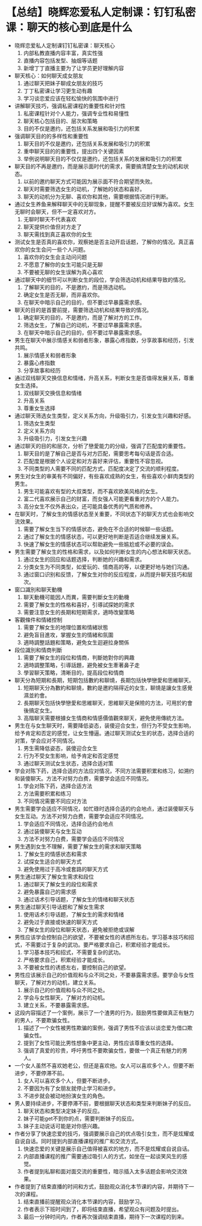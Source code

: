 # 【总结】晓辉恋爱私人定制课：钉钉私密课：聊天的核心到底是什么

-   晓辉恋爱私人定制课钉钉私密课：聊天核心
    1.  内部私教直播内容丰富，真实性强
    2.  直播内容包括发型、抽烟等话题
    3.  新增丁丁直播主要为了让学员更好理解内容
-   聊天核心：如何聊天成女朋友
    1.  通过聊天把妹子聊成女朋友的技巧
    2.  丁丁私密课让学习更生动有趣
    3.  学习谈恋爱应该在轻松愉快的氛围中进行
-   讲解聊天技巧，强调私密课程的重要性和针对性
    1.  私密课程针对个人能力，强调专业性和易懂性
    2.  聊天核心包括目的、层次和策略
    3.  目的不仅是邀约，还包括关系发展和吸引力的积累
-   强调聊天目的的多样性和重要性
    1.  聊天目的不仅是邀约，还包括关系发展和吸引力的积累
    2.  重申聊天目的的重要性，提出四个关键因素
    3.  举例说明聊天目的不仅仅是邀约，还包括关系的发展和吸引力的积累
-   聊天目的不再是邀约，而是展示面时代的需求，需要搞清楚女生的动机和状态。
    1.  以前的邀约聊天方式可能因为展示面不符合期望而失败。
    2.  聊天时需要筛选女生的动机，了解她的状态和喜好。
    3.  聊天的动机分为无聊、喜欢你和其他，需要根据情况进行判断。
-   通过女生养鱼来解释聊天中的无聊现象，提醒不要被反应好误解为喜欢。女生无聊时会聊天，但不一定喜欢对方。
    1.  无聊时聊天不代表喜欢
    2.  聊天提供价值但对方走了
    3.  聊天需找到真正喜欢你的女生
-   测试女生是否真的喜欢你，观察她是否主动开启话题，了解你的情况。真正喜欢你的女生会问一些个人问题。
    1.  喜欢你的女生会主动问问题
    2.  不愿意了解你的女生可能只是无聊
    3.  不要被无聊的女生误解为真心喜欢
-   通过聊天中的细节可以判断女生的段位，学会筛选动机和结果导致的情况。
    1.  了解聊天的目的，不是邀约，而是筛选动机。
    2.  确定女生是否无聊，而非喜欢你。
    3.  在聊天中暗示自己的目的，但不要过早暴露需求感。
-   聊天的目的是首要前提，需要筛选动机和结果导致的情况。
    1.  确定聊天的目的，不是邀约，而是了解对方的工作。
    2.  筛选女生，了解自己的动机，不要过早暴露需求感。
    3.  在聊天中暗示自己的目的，但不要过早暴露需求感。
-   男生在聊天中展示情感关和弱者形象，暴露心疼指数，分享故事和经历，引发共鸣。
    1.  展示情感关和弱者形象
    2.  暴露心疼指数
    3.  分享故事和经历
-   通过双线聊天交换信息和情绪，升高关系，判断女生是否值得发展关系，尊重女生选择。
    1.  双线聊天交换信息和情绪
    2.  升高关系
    3.  尊重女生选择
-   通过聊天筛选女生类型，定义关系方向，升级吸引力，引发女生兴趣和好感。
    1.  筛选女生类型
    2.  定义关系方向
    3.  升级吸引力，引发女生兴趣
-   通过聊天的目的和层次，分析了戀愛能力的分级，强调了匹配度的重要性。
    1.  聊天目的是了解自己是否与对方匹配，需要思考每句话是否合适。
    2.  匹配度是根据个人设定和对方喜好来评估，重要性不容忽视。
    3.  不同类型的人需要不同的匹配方式，匹配度决定了交流的顺利程度。
-   男生对女生的审美有不同偏好，有些喜欢成熟的女生，有些喜欢小鲜肉类型的男生。
    1.  男生可能喜欢有型的大叔类型，而不喜欢欧美风格的女生。
    2.  富二代喜欢展示自己的财富，而女强人可能更看重对方的个人能力。
    3.  高分女生不仅外表出众，还可能具备优秀的气质和修养。
-   在聊天时，了解女生的情感状态至关重要，不同状态下的聊天方式也会影响交流效果。
    1.  需要了解女生当下的情感状态，避免在不合适的时候聊一些话题。
    2.  通过了解女生的情感状态，可以更好地判断是否适合继续发展关系。
    3.  快速了解女生的情感状态可以帮助避免一些尴尬或不必要的误会。
-   男生需要了解女生的性格和需求，以及如何判断女生的内心想法和聊天状态。
    1.  通过女生的回应和话题选择，判断她的兴趣和需求。
    2.  分类女生为不同类型，如爱玩的、情商高的等，以便更好地与她们沟通。
    3.  通过窗口识别和反馈，了解女生对你的反应程度，从而提升聊天技巧和层次。
-   窗口識別和聊天動機
    1.  聊天動機可能因人而異，需要判斷女生的動機
    2.  需要了解女生的性格和喜好，引導試探她的需求
    3.  需要注意女生的長期和短期需求，適時改變策略
-   客觀條件和情緒控制
    1.  需要了解女生的地理位置和情緒狀態
    2.  避免盲目進攻，掌握女生的情緒和氛圍
    3.  適時調整話題和策略，避免女生迴避拉身關係
-   段位識別和情商判斷
    1.  需要了解女生的段位和情商，判斷她對你的興趣
    2.  適時調整策略，引導話題，避免被女生牽著鼻子走
    3.  學習聊天策略，清晰目的，提高段位和情商
-   聊天分為短期和長期，短期包括數約和聊燒，長期包括快學戀愛和思維聊天。
    1.  短期聊天分為數約和聊燒，數約是邀約隔得近的女生，聊燒是讓女生感覺濕並約會。
    2.  長期聊天包括快學戀愛和思維聊天，思維聊天是保險的方法，可用於約會後搞定女生。
    3.  高階聊天需要根據女生情商和情感價值觀來聊天，避免使用傳統方法。
-   男生在与女生聊天时，需要降低姿态，装傻迎合女生，但行为不受女生影响，给予肯定和否定的感觉，让女生懵逼。通过聊天测试女生的状态，选择合适的对策，学会应对不同情况。
    1.  男生需降低姿态，装傻迎合女生
    2.  行为不受女生影响，给予肯定和否定感觉
    3.  通过聊天测试女生状态，选择合适对策
-   学会对陈下药，选择合适的方法应对情况，不同方法需要积累和练习，如溯约和装傻聊天。方法不对努力白费，需要学会适应不同情况。
    1.  学会对陈下药，选择合适方法
    2.  方法需要积累和练习
    3.  不同情况需要不同应对方法
-   男生需要学会适应不同情况，如忙碌时选择合适的约会地点，通过装傻聊天与女生互动。方法不对努力白费，需要学会适应不同情况。
    1.  学会适应不同情况，选择合适约会地点
    2.  通过装傻聊天与女生互动
    3.  方法不对努力白费，需要学会适应不同情况
-   男生遇到女生不理解，需要了解女生的需求和聊天策略
    1.  了解女生的情感状态和需求
    2.  试探女生适合的聊天方式
    3.  避免使用过于高冷或套路的聊天方式
-   男生通过聊天了解女生需求和段位
    1.  通过聊天了解女生的段位和需求
    2.  避免暴露自己的需求感
    3.  通过话术引导话题，了解女生的情绪和聊天状态
-   男生通过聊天引导话题和了解女生需求
    1.  使用话术引导话题，了解女生的需求和情绪
    2.  避免过于直接或快速的聊天方式
    3.  了解女生的段位和聊天状态，避免被拒绝或误解
-   男性应该学会控制自己的欲望，不要被女性的诱惑所左右。学习基本技巧和招式，不需要过于复杂的武功。要严格要求自己，积累经验才能成长。
    1.  学习基本技巧和招式，不需要复杂的武功。
    2.  严格要求自己，积累经验才能成长。
    3.  不要被女性的诱惑左右，要控制自己的欲望。
-   男性应该展示自己的价值观和与众不同之处，不要暴露需求感。要学会与女性聊天，了解对方的动机，建立关系。
    1.  展示自己的价值观和与众不同之处。
    2.  学会与女性聊天，了解对方的动机。
    3.  建立关系，不要暴露需求感。
-   这段内容描述了一个案例，展示了一个渣男的行为，鼓励男性要做真正有魅力的男人，不要欺骗女性。
    1.  描述了一个女性被男性欺骗的案例，强调了男性不应该以谈恋爱为借口欺骗女性。
    2.  提到了女性可能比男性想象中更主动，男性应该尊重女性的选择。
    3.  强调了真爱的珍贵，呼吁男性不要欺骗女性，要做一个真正有魅力的男人。
-   一个女人虽然不喜欢她老公，但还是喜欢他。女人可以喜欢多个人，但要不断进步，不要停滞不前。
    1.  女人可以喜欢多个人，但要不断进步。
    2.  不要因为有了女朋友就停止学习和进步。
    3.  不进步就会被动地扮演女生的角色。
-   男人要持续进步，不要停滞不前，要根据聊天状态和类型来判断妹子的反应。
    1.  聊天状态和类型决定妹子的反应。
    2.  妹子可能get不到你的点，需要判断妹子的反应。
    3.  妹子主动说话可能是对你感兴趣。
-   作者分享了快速恋爱的技巧，强调要展示自己的优点吸引女生，而不是炫耀或自说自话。同时提到内部直播课程的推广和交流方式。
    1.  快速恋爱的关键是展示自己值得被喜欢的地方，而不是炫耀或自说自话。
    2.  内部直播课程的推广需要通过吸引人的方式，如坐在一起谈笑风生的感觉。
    3.  作者提到私聊和面对面交流的重要性，暗示插入太多话题会影响交流效果。
-   作者提到了结束直播的时间和方式，鼓励观众消化本节课的内容，并期待下一次的课程。
    1.  结束直播前提醒观众消化本节课的内容，鼓励学习。
    2.  作者表示下班时间到了，即将结束直播，希望观众有问题及时提出。
    3.  最后一分钟时间内，作者再次强调结束直播，期待下一次课程的到来。